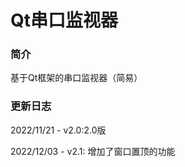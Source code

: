 # Qt串口监视器

### 简介

基于Qt框架的串口监视器（简易）

### 更新日志

2022/11/21 - v2.0:2.0版

2022/12/03 - v2.1: 增加了窗口置顶的功能